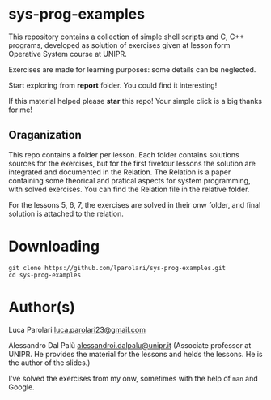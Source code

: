 # sys-prog-examples

This repository contains a collection of simple shell scripts and C, C++ programs, developed as solution of exercises given at lesson form Operative System course at UNIPR.

Exercises are made for learning purposes: some details can be neglected.

Start exploring from **report** folder. You could find it interesting!

If this material helped please **star** this repo! Your simple click is a big thanks for me!

## Oraganization
This repo contains a folder per lesson. Each folder contains solutions sources for the exercises, but for the first fivefour lessons the solution are integrated and documented in the Relation. The Relation is a paper containing some theorical and pratical aspects for system programming, with solved exercises.
You can find the Relation file in the relative folder.

For the lessons 5, 6, 7, the exercises are solved in their onw folder, and final solution is attached to the relation. 

# Downloading
```
git clone https://github.com/lparolari/sys-prog-examples.git
cd sys-prog-examples
```

# Author(s)
Luca Parolari <luca.parolari23@gmail.com>

Alessandro Dal Palù <alessandroi.dalpalu@unipr.it> (Associate professor at UNIPR. He provides the material for the lessons and helds the lessons. He is the author of the slides.)

I've solved the exercises from my onw, sometimes with the help of `man` and Google.
